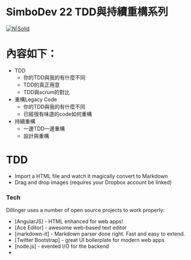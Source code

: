 # SimboDev 22 TDD與持續重構系列

[![N|Solid](http://www.simbo.com.tw/images/logo.png)](http://www.simbo.com.tw/)

# 內容如下：

  - TDD
    - 你的TDD與我的有什麼不同
    - TDD的真正用意
    - TDD與scrum的對比
  - 重構Legacy Code
    -  你的TDD與我的有什麼不同
    - 已經很有味道的code如何重構
  - 持續重構
    - 一邊TDD一邊重構
    - 設計與重構

# TDD

  - Import a HTML file and watch it magically convert to Markdown
  - Drag and drop images (requires your Dropbox account be linked)


### Tech

Dillinger uses a number of open source projects to work properly:

* [AngularJS] - HTML enhanced for web apps!
* [Ace Editor] - awesome web-based text editor
* [markdown-it] - Markdown parser done right. Fast and easy to extend.
* [Twitter Bootstrap] - great UI boilerplate for modern web apps
* [node.js] - evented I/O for the backend
* 